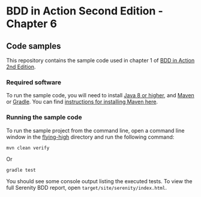 # BDD in Action Second Edition - Chapter 6

## Code samples

This repository contains the sample code used in chapter 1 of [BDD in Action 2nd Edition](https://www.manning.com/books/bdd-in-action-second-edition).

### Required software
To run the sample code, you will need to install [Java 8 or higher](https://www.oracle.com/technetwork/java/javase/downloads/index.html), and [Maven](https://maven.apache.org) or [Gradle](http://gradle.org). You can find [instructions for installing Maven here](https://maven.apache.org/install.html).

### Running the sample code

To run the sample project from the command line, open a command line window in the [flying-high](flying-high) directory and run the following command:
```
mvn clean verify
```

Or
```
gradle test
```

You should see some console output listing the executed tests. To view the full Serenity BDD report, open `target/site/serenity/index.html`.
